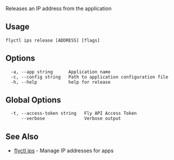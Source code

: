 Releases an IP address from the application

## Usage
~~~
flyctl ips release [ADDRESS] [flags]
~~~

## Options

~~~
  -a, --app string      Application name
  -c, --config string   Path to application configuration file
  -h, --help            help for release
~~~

## Global Options

~~~
  -t, --access-token string   Fly API Access Token
      --verbose               Verbose output
~~~

## See Also

* [flyctl ips](/docs/flyctl/ips/)	 - Manage IP addresses for apps

